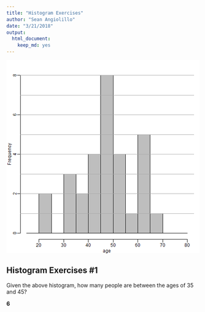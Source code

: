 ```yaml
---
title: "Histogram Exercises"
author: "Sean Angiolillo"
date: "3/21/2018"
output: 
  html_document: 
    keep_md: yes
---
```




![](hist_exercise-1.png)

## Histogram Exercises #1

Given the above histogram, how many people are between the ages of 35 and 45?

**6**

